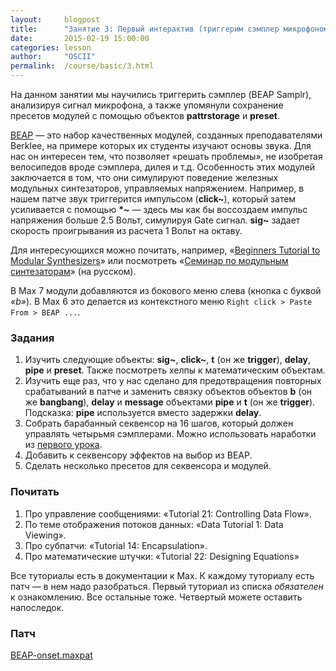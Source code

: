 ```yaml
---
layout:     blogpost
title:      "Занятие 3: Первый интерактив (триггерим сэмплер микрофоном)"
date:       2015-02-19 15:00:00
categories: lesson
author:     "OSCII"
permalink:  /course/basic/3.html
---
```


На данном занятии мы научились триггерить сэмплер (BEAP Samplr), анализируя
сигнал микрофона, а также упомянули сохранение пресетов модулей с помощью
объектов **pattrstorage** и **preset**.

[BEAP](https://github.com/stretta/BEAP/) — это набор качественных модулей,
созданных преподавателями Berklee, на примере которых их студенты изучают основы
звука. Для нас он интересен тем, что позволяет «решать проблемы», не изобретая
велосипедов вроде сэмплера, дилея и т.д. Особенность этих модулей заключается в том,
что они симулируют поведение железных модульных синтезаторов, управляемых
напряжением. Например, в нашем патче звук триггерится импульсом (**click~**),
который затем усиливается с помощью __*~__ — здесь мы как бы воссоздаем импульс
напряжения больше 2.5 Вольт, симулируя Gate сигнал. **sig~** задает скорость
проигрывания из расчета 1 Вольт на октаву.

Для интересующихся можно почитать, например, «[Beginners Tutorial to Modular
Synthesizers](http://www.synthesizers.com/begin.html)» или посмотреть
«[Семинар по модульным синтезаторам](http://www.youtube.com/watch?v=UT-sBN8B1VE)»
(на русском).

В Max 7 модули добавляются из бокового меню слева (кнопка с буквой _«b»_). В Max
6 это делается из контекстного меню `Right click > Paste From > BEAP ...`.

### Задания

1. Изучить следующие объекты: **sig~**, **click~**, **t** (он же **trigger**),
**delay**, **pipe** и **preset**. Также посмотреть хелпы к математическим объектам.
2. Изучить еще раз, что у нас сделано для предотвращения повторных срабатываний в патче
и заменить связку объектов объектов **b** (он же **bangbang**), **delay** и **message** 
объектами **pipe** и **t** (он же **trigger**).
Подсказка: **pipe** используется вместо задержки **delay**.
3. Собрать барабанный секвенсор на 16 шагов, который должен управлять
четырьмя сэмплерами. Можно использовать наработки из [первого
урока](/course/basic/1.html).
4. Добавить к секвенсору эффектов на выбор из BEAP.
5. Сделать несколько пресетов для секвенсора и модулей.

### Почитать

1. Про управление сообщениями: «Tutorial 21: Controlling Data Flow».
2. По теме отображения потоков данных: «Data Tutorial 1: Data Viewing».
3. Про субпатчи: «Tutorial 14: Encapsulation».
4. Про математические штучки: «Tutorial 22: Designing Equations»

Все туториалы есть в документации к Max. К каждому туториалу есть патч —
в нем надо разобраться. Первый туториал из списка *обязателен* к ознакомлению.
Все остальные тоже. Четвертый можете оставить напоследок.

### Патч

[BEAP-onset.maxpat](/f/course/BEAP-onset.maxpat)
